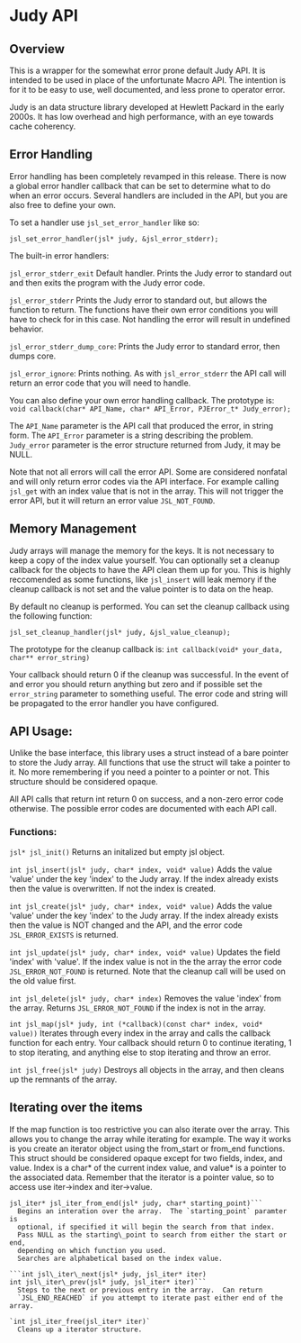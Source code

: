# Judy API

## Overview

This is a wrapper for the somewhat error prone default Judy API.  It is intended
to be used in place of the unfortunate Macro API.  The intention is for it to be
easy to use, well documented, and less prone to operator error.  

Judy is an data structure library developed at Hewlett Packard in the
early 2000s.  It has low overhead and high performance, with an eye towards
cache coherency.  

## Error Handling

Error handling has been completely revamped in this release.  There is now a
global error handler callback that can be set to determine what to do when
an error occurs.  Several handlers are included in the API, but you are also
free to define your own.  

To set a handler use `jsl_set_error_handler` like so:

`jsl_set_error_handler(jsl* judy, &jsl_error_stderr);`

The built-in error handlers:

`jsl_error_stderr_exit` Default handler.  Prints the Judy error to standard out
		       and then exits the program with the Judy error code.

`jsl_error_stderr` Prints the Judy error to standard out, but allows the function
		  to return.  The functions have their own error conditions you
		  will have to check for in this case.  Not handling the error
		  will result in undefined behavior.

`jsl_error_stderr_dump_core`: Prints the Judy error to standard error, then dumps
			    core. 

`jsl_error_ignore`: Prints nothing.  As with `jsl_error_stderr` the API call will
		  return an error code that you will need to handle.  

You can also define your own error handling callback.  The prototype is:
`void callback(char* API_Name, char* API_Error, PJError_t* Judy_error);`

The `API_Name` parameter is the API call that produced the error, in string form.
The `API_Error` parameter is a string describing the problem.
`Judy_error` parameter is the error structure returned from Judy, it may be NULL.

Note that not all errors will call the error API.  Some are considered 
nonfatal and will only return error codes via the API interface.  For example
calling `jsl_get` with an index value that is not in the array.  This will not
trigger the error API, but it will return an error value `JSL_NOT_FOUND`.  

## Memory Management

Judy arrays will manage the memory for the keys.  It is not necessary to keep
a copy of the index value yourself.  You can optionally set a cleanup callback
for the objects to have the API clean them up for you.  This is highly 
reccomended as some functions, like `jsl_insert` will leak memory if the 
cleanup callback is not set and the value pointer is to data on the heap.

By default no cleanup is performed.  You can set the cleanup callback using
the following function:

`jsl_set_cleanup_handler(jsl* judy, &jsl_value_cleanup);`

The prototype for the cleanup callback is:
`int callback(void* your_data, char** error_string)`

Your callback should return 0 if the cleanup was successful.  In the event of
and error you should return anything but zero and if possible set the 
`error_string` parameter to something useful.  The error code and string will
be propagated to the error handler you have configured.

## API Usage:

Unlike the base interface, this library uses a struct instead of a bare pointer
to store the Judy array.  All functions that use the struct will take a pointer
to it.  No more remembering if you need a pointer to a pointer or not.
This structure should be considered opaque.

All API calls that return int return 0 on success, and a non-zero error code
otherwise.  The possible error codes are documented with each API call.

### Functions:
`jsl* jsl_init()`
  Returns an initalized but empty jsl object.  

`int jsl_insert(jsl* judy, char* index, void* value)`
  Adds the value 'value' under the key 'index' to the Judy array.  If the index
  already exists then the value is overwritten.  If not the index is created.

`int jsl_create(jsl* judy, char* index, void* value)`
  Adds the value 'value' under the key 'index' to the Judy array.  If the index
  already exists then the value is NOT changed and the API, and the error code
  `JSL_ERROR_EXISTS` is returned. 

`int jsl_update(jsl* judy, char* index, void* value)`
  Updates the field 'index' with 'value'.  If the index value is not in the the
  array the error code `JSL_ERROR_NOT_FOUND` is returned.  Note that the cleanup
  call will be used on the old value first.

`int jsl_delete(jsl* judy, char* index)`
  Removes the value 'index' from the array.  Returns `JSL_ERROR_NOT_FOUND` if the
  index is not in the array.

`int jsl_map(jsl* judy, int (*callback)(const char* index, void* value))`
  Iterates through every index in the array and calls the callback function for
  each entry.  Your callback should return 0 to continue iterating, 1 to stop
  iterating, and anything else to stop iterating and throw an error. 

`int jsl_free(jsl* judy)`
  Destroys all objects in the array, and then cleans up the remnants of the 
  array.

## Iterating over the items
If the map function is too restrictive you can also iterate over the array.
This allows you to change the array while iterating for example.  The way it 
works is you create an iterator object using the from\_start or from\_end 
functions.  This struct should be considered opaque except for two fields, 
index, and value.  Index is a char* of the current index value, and value*
is a pointer to the associated data.  Remember that the iterator is a pointer
value, so to access use iter->index and iter->value.

```jsl_iter* jsl_iter_from_start(jsl* judy, char* starting_point)
jsl_iter* jsl_iter_from_end(jsl* judy, char* starting_point)```
  Begins an interation over the array.  The `starting_point` paramter is 
  optional, if specified it will begin the search from that index.  
  Pass NULL as the starting\_point to search from either the start or end, 
  depending on which function you used.
  Searches are alphabetical based on the index value.
 
```int jsl\_iter\_next(jsl* judy, jsl_iter* iter)
int jsl\_iter\_prev(jsl* judy, jsl_iter* iter)```
  Steps to the next or previous entry in the array.  Can return
  `JSL_END_REACHED` if you attempt to iterate past either end of the array. 

`int jsl_iter_free(jsl_iter* iter)`
  Cleans up a iterator structure.


